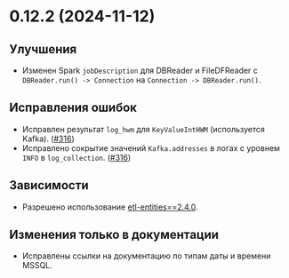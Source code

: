 # 0.12.2 (2024-11-12)

## Улучшения

- Изменен Spark `jobDescription` для DBReader и FileDFReader с `DBReader.run() -> Connection` на `Connection -> DBReader.run()`.

## Исправления ошибок

- Исправлен результат `log_hwm` для `KeyValueIntHWM` (используется Kafka). ([#316](https://github.com/MobileTeleSystems/onetl/pull/316))
- Исправлено сокрытие значений `Kafka.addresses` в логах с уровнем `INFO` в `log_collection`. ([#316](https://github.com/MobileTeleSystems/onetl/pull/316))

## Зависимости

- Разрешено использование [etl-entities==2.4.0](https://github.com/MobileTeleSystems/etl-entities/releases/tag/2.4.0).

## Изменения только в документации

- Исправлены ссылки на документацию по типам даты и времени MSSQL.

